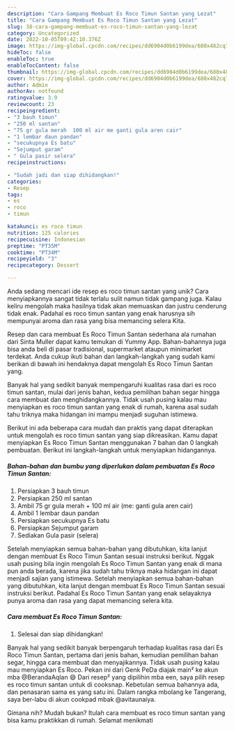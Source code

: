 ```yaml
---
description: "Cara Gampang Membuat Es Roco Timun Santan yang Lezat"
title: "Cara Gampang Membuat Es Roco Timun Santan yang Lezat"
slug: 38-cara-gampang-membuat-es-roco-timun-santan-yang-lezat
category: Uncategorized
date: 2022-10-05T09:42:10.376Z
image: https://img-global.cpcdn.com/recipes/dd6904d0b6199dea/680x482cq70/es-roco-timun-santan-foto-resep-utama.jpg
hideToc: false
enableToc: true
enableTocContent: false
thumbnail: https://img-global.cpcdn.com/recipes/dd6904d0b6199dea/680x482cq70/es-roco-timun-santan-foto-resep-utama.jpg
cover: https://img-global.cpcdn.com/recipes/dd6904d0b6199dea/680x482cq70/es-roco-timun-santan-foto-resep-utama.jpg
author: Admin
authorAv: notfound
ratingvalue: 3.9
reviewcount: 23
recipeingredient:
- "3 bauh timun"
- "250 ml santan"
- "75 gr gula merah  100 ml air me ganti gula aren cair"
- "1 lembar daun pandan"
- "secukupnya Es batu"
- "Sejumput garam"
- " Gula pasir selera"
recipeinstructions:

- "Sudah jadi dan siap dihidangkan!"
categories:
- Resep
tags:
- es
- roco
- timun

katakunci: es roco timun 
nutrition: 125 calories
recipecuisine: Indonesian
preptime: "PT35M"
cooktime: "PT34M"
recipeyield: "3"
recipecategory: Dessert

---
```





Anda sedang mencari ide resep es roco timun santan yang unik? Cara menyiapkannya sangat tidak terlalu sulit namun tidak gampang juga. Kalau keliru mengolah maka hasilnya tidak akan memuaskan dan justru cenderung tidak enak. Padahal es roco timun santan yang enak harusnya sih mempunyai aroma dan rasa yang bisa memancing selera Kita.





Resep dan cara membuat Es Roco Timun Santan sederhana ala rumahan dari Sinta Muller dapat kamu temukan di Yummy App. Bahan-bahannya juga bisa anda beli di pasar tradisional, supermarket ataupun minimarket terdekat. Anda cukup ikuti bahan dan langkah-langkah yang sudah kami berikan di bawah ini hendaknya dapat mengolah Es Roco Timun Santan yang.

Banyak hal yang sedikit banyak mempengaruhi kualitas rasa dari es roco timun santan, mulai dari jenis bahan, kedua pemilihan bahan segar hingga cara membuat dan menghidangkannya. Tidak usah pusing kalau mau menyiapkan es roco timun santan yang enak di rumah, karena asal sudah tahu triknya maka hidangan ini mampu menjadi suguhan istimewa.






Berikut ini ada beberapa cara mudah dan praktis yang dapat diterapkan untuk mengolah es roco timun santan yang siap dikreasikan. Kamu dapat menyiapkan Es Roco Timun Santan menggunakan 7 bahan dan 0 langkah pembuatan. Berikut ini langkah-langkah untuk menyiapkan hidangannya.

<!--inarticleads1-->

##### Bahan-bahan dan bumbu yang diperlukan dalam pembuatan Es Roco Timun Santan:

1. Persiapkan 3 bauh timun
1. Persiapkan 250 ml santan
1. Ambil 75 gr gula merah + 100 ml air (me: ganti gula aren cair)
1. Ambil 1 lembar daun pandan
1. Persiapkan secukupnya Es batu
1. Persiapkan Sejumput garam
1. Sediakan  Gula pasir (selera)


Setelah menyiapkan semua bahan-bahan yang dibutuhkan, kita lanjut dengan membuat Es Roco Timun Santan sesuai instruksi berikut. Nggak usah pusing bila ingin mengolah Es Roco Timun Santan yang enak di mana pun anda berada, karena jika sudah tahu triknya maka hidangan ini dapat menjadi sajian yang istimewa. Setelah menyiapkan semua bahan-bahan yang dibutuhkan, kita lanjut dengan membuat Es Roco Timun Santan sesuai instruksi berikut. Padahal Es Roco Timun Santan yang enak selayaknya punya aroma dan rasa yang dapat memancing selera kita. 

<!--inarticleads2-->

##### Cara membuat Es Roco Timun Santan:


1. Selesai dan siap dihidangkan!

Banyak hal yang sedikit banyak berpengaruh terhadap kualitas rasa dari Es Roco Timun Santan, pertama dari jenis bahan, kemudian pemilihan bahan segar, hingga cara membuat dan menyajikannya. Tidak usah pusing kalau mau menyiapkan Es Roco. Pekan ini dari Genk PeDa diajak main² ke akun mba @BerandaAqlan 😄 Dari resep² yang dipilihin mba een, saya pilih resep es roco timun santan untuk di cooksnap. Kebetulan semua bahannya ada, dan penasaran sama es yang satu ini. Dalam rangka mbolang ke Tangerang, saya ber-labu di akun cookpad mbak @avitaunaiya. 

Gimana nih? Mudah bukan? Itulah cara membuat es roco timun santan yang bisa kamu praktikkan di rumah. Selamat menikmati
